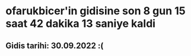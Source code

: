 # ofarukbicer'in gidisine son 8 gun 15 saat 42 dakika 13 saniye kaldi

## Gidis tarihi: 30.09.2022 :(